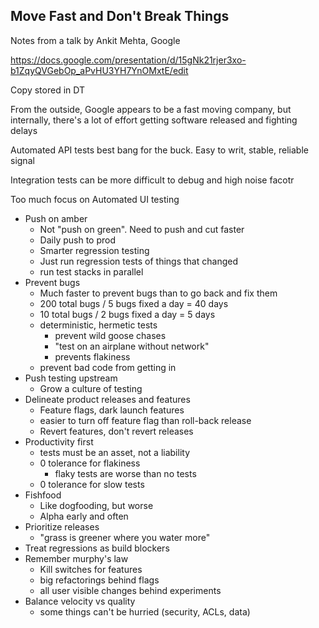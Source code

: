 ## Move Fast and Don't Break Things

Notes from a talk by Ankit Mehta, Google

https://docs.google.com/presentation/d/15gNk21rjer3xo-b1ZqyQVGebOp_aPvHU3YH7YnOMxtE/edit

Copy stored in DT

From the outside, Google appears to be a fast moving company, but internally,
there's a lot of effort getting software released and fighting delays

Automated API tests best bang for the buck. Easy to writ, stable, reliable
signal

Integration tests can be more difficult to debug and high noise facotr

Too much focus on Automated UI testing

- Push on amber
  - Not "push on green". Need to push and cut faster
  - Daily push to prod
  - Smarter regression testing
  - Just run regression tests of things that changed
  - run test stacks in parallel
- Prevent bugs
  - Much faster to prevent bugs than to go back and fix them
  - 200 total bugs / 5 bugs fixed a day = 40 days
  - 10 total bugs / 2 bugs fixed a day = 5 days
  - deterministic, hermetic tests
    - prevent wild goose chases
    - "test on an airplane without network"
    - prevents flakiness
  - prevent bad code from getting in
- Push testing upstream
  - Grow a culture of testing
- Delineate product releases and features
  - Feature flags, dark launch features
  - easier to turn off feature flag than roll-back release
  - Revert features, don't revert releases
- Productivity first
  - tests must be an asset, not a liability
  - 0 tolerance for flakiness
    - flaky tests are worse than no tests
  - 0 tolerance for slow tests
- Fishfood
  - Like dogfooding, but worse
  - Alpha early and often
- Prioritize releases
  - "grass is greener where you water more"
- Treat regressions as build blockers
- Remember murphy's law
  - Kill switches for features
  - big refactorings behind flags
  - all user visible changes behind experiments
- Balance velocity vs quality
  - some things can't be hurried (security, ACLs, data)
